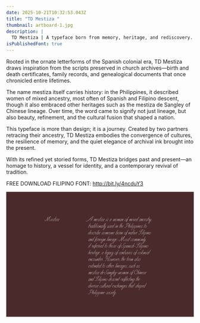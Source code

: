 ```yaml
---
date: 2025-10-21T10:32:53.043Z
title: "TD Mestiza "
thumbnail: artboard-1.jpg
description: |
  TD Mestiza | A typeface born from memory, heritage, and rediscovery.
isPublishedFont: true
---
```

Rooted in the ornate letterforms of the Spanish colonial era, TD Mestiza draws inspiration from the scripts preserved in church archives—birth and death certificates, family records, and genealogical documents that once chronicled entire lifetimes.

The name mestiza itself carries history: in the Philippines, it described women of mixed ancestry, most often of Spanish and Filipino descent, though it also embraced other heritages such as the mestiza de Sangley of Chinese lineage. Over time, the word came to signify not just lineage, but also beauty, refinement, and the cultural fusion that shaped a nation.

This typeface is more than design; it is a journey. Created by two partners retracing their ancestry, TD Mestiza embodies the convergence of cultures, the resilience of memory, and the quiet elegance of archival ink brought into the present.

With its refined yet storied forms, TD Mestiza bridges past and present—an homage to history, a vessel for identity, and a contemporary revival of tradition.

FREE DOWNLOAD FILIPINO FONT: http://bit.ly/4ncduY3



![](artboard-7.jpg)